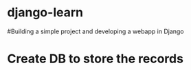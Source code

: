 # django-learn

#Building a simple project and developing a webapp in Django
# Create DB to store the records
